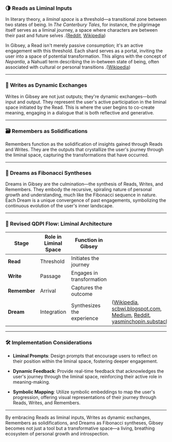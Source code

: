 
### 🌗 Reads as Liminal Inputs

In literary theory, a *liminal space* is a threshold—a transitional zone between two states of being. In *The Canterbury Tales*, for instance, the pilgrimage itself serves as a liminal journey, a space where characters are between their past and future selves .([Reddit][1], [Wikipedia][2])

In Gibsey, a Read isn't merely passive consumption; it's an active engagement with this threshold. Each shard serves as a portal, inviting the user into a space of potential transformation. This aligns with the concept of *Nepantla*, a Nahuatl term describing the in-between state of being, often associated with cultural or personal transitions .([Wikipedia][3])

---

### 🔁 Writes as Dynamic Exchanges

Writes in Gibsey are not just outputs; they're dynamic exchanges—both input and output. They represent the user's active participation in the liminal space initiated by the Read. This is where the user begins to co-create meaning, engaging in a dialogue that is both reflective and generative.

---

### 🗃️ Remembers as Solidifications

Remembers function as the solidification of insights gained through Reads and Writes. They are the outputs that crystallize the user's journey through the liminal space, capturing the transformations that have occurred.

---

### 🌌 Dreams as Fibonacci Syntheses

Dreams in Gibsey are the culmination—the synthesis of Reads, Writes, and Remembers. They embody the recursive, spiraling nature of personal growth and understanding, much like the Fibonacci sequence in nature. Each Dream is a unique convergence of past engagements, symbolizing the continuous evolution of the user's inner landscape.

---

### 🧭 Revised QDPI Flow: Liminal Architecture

| Stage        | Role in Liminal Space | Function in Gibsey         |                                                                                                     |
| ------------ | --------------------- | -------------------------- | --------------------------------------------------------------------------------------------------- |
| **Read**     | Threshold             | Initiates the journey      |                                                                                                     |
| **Write**    | Passage               | Engages in transformation  |                                                                                                     |
| **Remember** | Arrival               | Captures the outcome       |                                                                                                     |
| **Dream**    | Integration           | Synthesizes the experience | ([Wikipedia][2], [scbwi.blogspot.com][4], [Medium][5], [Reddit][1], [yasminchopin.substack.com][6]) |

---

### 🛠️ Implementation Considerations

* **Liminal Prompts**: Design prompts that encourage users to reflect on their position within the liminal space, fostering deeper engagement.

* **Dynamic Feedback**: Provide real-time feedback that acknowledges the user's journey through the liminal space, reinforcing their active role in meaning-making.

* **Symbolic Mapping**: Utilize symbolic embeddings to map the user's progression, offering visual representations of their journey through Reads, Writes, and Remembers.

---

By embracing Reads as liminal inputs, Writes as dynamic exchanges, Remembers as solidifications, and Dreams as Fibonacci syntheses, Gibsey becomes not just a tool but a transformative space—a living, breathing ecosystem of personal growth and introspection.

[1]: https://www.reddit.com/r/literature/comments/1ewqo15/literature_and_liminal_spaces/?utm_source=chatgpt.com "Literature and liminal spaces : r/literature - Reddit"
[2]: https://en.wikipedia.org/wiki/The_Canterbury_Tales?utm_source=chatgpt.com "The Canterbury Tales"
[3]: https://en.wikipedia.org/wiki/Nepantla?utm_source=chatgpt.com "Nepantla"
[4]: https://scbwi.blogspot.com/2024/02/liminal-spaces-where-our-writing-thrives.html?utm_source=chatgpt.com "Liminal Spaces: Where Our Writing Thrives - The Official SCBWI Blog"
[5]: https://medium.com/%40joana.kerzenwax.rpllc/the-art-of-liminal-spaces-writing-between-worlds-e75469b5bdd1?utm_source=chatgpt.com "The Art of Liminal Spaces: Writing Between Worlds - Medium"
[6]: https://yasminchopin.substack.com/p/10-liminal-space?utm_source=chatgpt.com "Liminal Space - by Yasmin Chopin - Home & Place Writing"